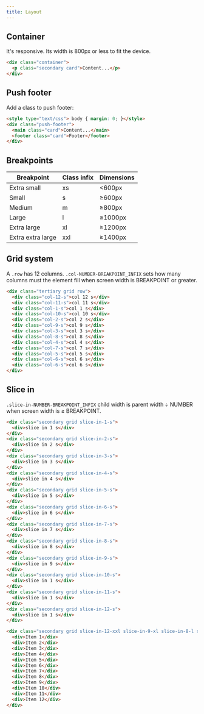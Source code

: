 ```yaml
---
title: Layout
---
```


## Container

It's responsive. Its width is 800px or less to fit the device.

```html
<div class="container">
  <p class="secondary card">Content...</p>
</div>
```

## Push footer

Add a class to push footer:

```html
<style type="text/css"> body { margin: 0; }</style>
<div class="push-footer">
  <main class="card">Content...</main>
  <footer class="card">Footer</footer>
</div>
```

## Breakpoints 

| Breakpoint |  Class infix | Dimensions |
| ---------- |--------------|------------|
| Extra small | xs |  <600px |
| Small | s |  ≥600px |
| Medium | m |  ≥800px |
| Large | l | ≥1000px |
| Extra large | xl |  ≥1200px |
| Extra extra large | xxl | ≥1400px |


## Grid system

A `.row` has 12 columns. `.col-NUMBER-BREAKPOINT_INFIX` sets how many columns must the element fill when screen width is BREAKPOINT or greater.

```html
<div class="tertiary grid row">
  <div class="col-12-s">col 12 s</div>
  <div class="col-11-s">col 11 s</div>
  <div class="col-1-s">col 1 s</div>
  <div class="col-10-s">col 10 s</div>
  <div class="col-2-s">col 2 s</div>
  <div class="col-9-s">col 9 s</div>
  <div class="col-3-s">col 3 s</div>
  <div class="col-8-s">col 8 s</div>
  <div class="col-4-s">col 4 s</div>
  <div class="col-7-s">col 7 s</div>
  <div class="col-5-s">col 5 s</div>
  <div class="col-6-s">col 6 s</div>
  <div class="col-6-s">col 6 s</div>
</div>
```

## Slice in

`.slice-in-NUMBER-BREAKPOINT_INFIX` child width is parent width ÷ NUMBER when screen width is ≥ BREAKPOINT.

```html
<div class="secondary grid slice-in-1-s">
  <div>slice in 1 s</div>
</div>
<div class="secondary grid slice-in-2-s">
  <div>slice in 2 s</div>
</div>
<div class="secondary grid slice-in-3-s">
  <div>slice in 3 s</div>
</div>
<div class="secondary grid slice-in-4-s">
  <div>slice in 4 s</div>
</div>
<div class="secondary grid slice-in-5-s">
  <div>slice in 5 s</div>
</div>
<div class="secondary grid slice-in-6-s">
  <div>slice in 6 s</div>
</div>
<div class="secondary grid slice-in-7-s">
  <div>slice in 7 s</div>
</div>
<div class="secondary grid slice-in-8-s">
  <div>slice in 8 s</div>
</div>
<div class="secondary grid slice-in-9-s">
  <div>slice in 9 s</div>
</div>
<div class="secondary grid slice-in-10-s">
  <div>slice in 1 s</div>
</div>
<div class="secondary grid slice-in-11-s">
  <div>slice in 1 s</div>
</div>
<div class="secondary grid slice-in-12-s">
  <div>slice in 1 s</div>
</div>
```

```html
<div class="secondary grid slice-in-12-xxl slice-in-9-xl slice-in-8-l slice-in-6-m slice-in-4-s slice-in-3-xs">
  <div>Item 1</div>
  <div>Item 2</div>
  <div>Item 3</div>
  <div>Item 4</div>
  <div>Item 5</div>
  <div>Item 6</div>
  <div>Item 7</div>
  <div>Item 8</div>
  <div>Item 9</div>
  <div>Item 10</div>
  <div>Item 11</div>
  <div>Item 12</div>
</div>
```